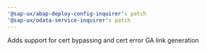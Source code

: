 ```yaml
---
'@sap-ux/abap-deploy-config-inquirer': patch
'@sap-ux/odata-service-inquirer': patch
---
```


Adds support for cert bypassing and cert error GA link generation
